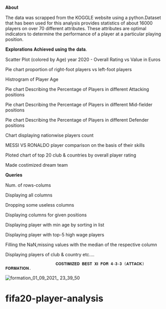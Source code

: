 𝐀𝐛𝐨𝐮𝐭

   The data was scrapped from the KOGGLE website using a python.Dataset that has been used for this analysis provides statistics of about 16000 players on over 70 different attributes. These attributes are optimal indicators to determine the performance of a player at a particular playing position.
   


𝐄𝐱𝐩𝐥𝐨𝐫𝐚𝐭𝐢𝐨𝐧𝐬 𝐀𝐜𝐡𝐢𝐞𝐯𝐞𝐝 𝐮𝐬𝐢𝐧𝐠 𝐭𝐡𝐞 𝐝𝐚𝐭𝐚.

Scatter Plot (colored by Age) year 2020 - Overall Rating vs Value in Euros

Pie chart proportion of right-foot players vs left-foot players

Histrogram of Player Age

Pie chart Describing the Percentage of Players in different Attacking positions

Pie chart Describing the Percentage of Players in different Mid-fielder positions

Pie chart Describing the Percentage of Players in different Defender positions

Chart displaying nationwise players count

MESSI VS RONALDO player comparison on the basis of their skills

Ploted chart of top 20 club & countries by overall player rating

Made costimized dream team

𝐐𝐮𝐞𝐫𝐢𝐞𝐬


Num. of rows-colums

Displaying all columns

Dropping some useless columns

Displaying columns for given positions

Displaying player with min age by sorting in list

Displaying player with top-5 high wage players

Filling the NaN,missing values with the median of the respective column

Displaying players of club & country etc....





                          𝐂𝐎𝐒𝐓𝐈𝐌𝐈𝐙𝐄𝐃 𝐁𝐄𝐒𝐓 𝐗𝐈 𝐅𝐎𝐑 𝟒-𝟑-𝟑 (𝐀𝐓𝐓𝐀𝐂𝐊) 𝐅𝐎𝐑𝐌𝐀𝐓𝐈𝐎𝐍.
![formation_01_09_2021_ 23_39_50](https://user-images.githubusercontent.com/78134745/131815738-ad782ef8-9481-47d3-9cee-d73e84d8951f.png)
# fifa20-player-analysis
